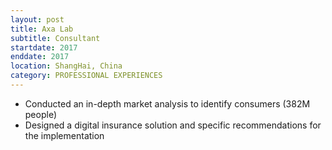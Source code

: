 ```yaml
---
layout: post
title: Axa Lab
subtitle: Consultant
startdate: 2017
enddate: 2017
location: ShangHai, China
category: PROFESSIONAL EXPERIENCES
---
```

- Conducted an in-depth market analysis to identify consumers (382M people)
- Designed a digital insurance solution and specific recommendations for the implementation